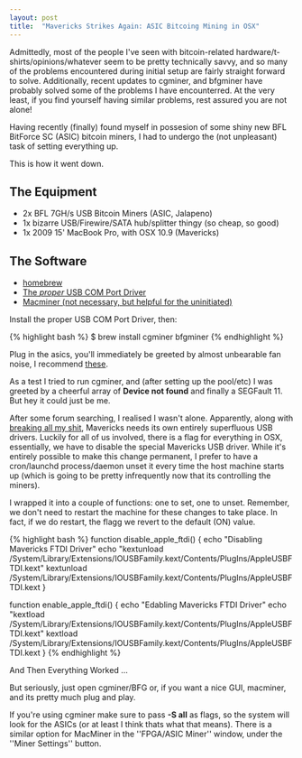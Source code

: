 ```yaml
---
layout: post
title:  "Mavericks Strikes Again: ASIC Bitcoing Mining in OSX"
---
```


Admittedly, most of the people I've seen with bitcoin-related hardware/t-shirts/opinions/whatever seem to be pretty technically savvy, and so many of the problems encountered during initial setup are fairly straight forward to solve.
Additionally, recent updates to cgminer, and bfgminer have probably solved some of the problems I have encounterred.
At the very least, if you find yourself having similar problems, rest assured you are not alone!

Having recently (finally) found myself in possesion of some shiny new BFL BitForce SC (ASIC) bitcoin miners, I had to undergo the (not unpleasant) task of setting everything up.

This is how it went down.

## The Equipment
* 2x BFL 7GH/s USB Bitcoin Miners (ASIC, Jalapeno)
* 1x bizarre USB/Firewire/SATA hub/splitter thingy (so cheap, so good)
* 1x 2009 15' MacBook Pro, with OSX 10.9 (Mavericks)

## The Software

* [homebrew](http://brew.sh)
* [The *proper* USB COM Port Driver](http://www.ftdichip.com/Drivers/VCP.htm)
* [Macminer (not necessary, but helpful for the uninitiated)](http://fabulouspanda.co.uk/macminer/)


Install the proper USB COM Port Driver, then:

{% highlight bash %}
$ brew install cgminer bfgminer
{% endhighlight %}

Plug in the asics, you'll immediately be greeted by almost unbearable fan noise, I recommend [these](http://www.amazon.ca/Scan-Collapsable-Ear-Defender-NNR25DB/dp/B001GU2G14/ref=sr_1_14?ie=UTF8&qid=1385503061&sr=8-14&keywords=ear+defenders).

As a test I tried to run cgminer, and (after setting up the pool/etc) I was greeted by a cheerful array of **Device not found** and finally a SEGFault 11.
But hey it could just be me.

After some forum searching, I realised I wasn't alone.
Apparently, along with [breaking all my shit]({{site.url}}/2013/10/08/Setting-Up-Python-on-OSX.html), Mavericks needs its own entirely superfluous USB drivers.
Luckily for all of us involved, there is a flag for everything in OSX, essentially, we have to disable the special Mavericks USB driver.
While it's entirely possible to make this change permanent, I prefer to have a cron/launchd process/daemon unset it every time the host machine starts up (which is going to be pretty infrequently now that its controlling the miners).

I wrapped it into a couple of functions: one to set, one to unset.
Remember, we don't need to restart the machine for these changes to take place.
In fact, if we do restart, the flagg we revert to the default (ON) value.

{% highlight bash %}
function disable_apple_ftdi() {
    echo "Disabling Mavericks FTDI Driver"
    echo "kextunload /System/Library/Extensions/IOUSBFamily.kext/Contents/PlugIns/AppleUSBFTDI.kext"
    kextunload /System/Library/Extensions/IOUSBFamily.kext/Contents/PlugIns/AppleUSBFTDI.kext
}

function enable_apple_ftdi() {
    echo "Edabling Mavericks FTDI Driver"
    echo "kextload /System/Library/Extensions/IOUSBFamily.kext/Contents/PlugIns/AppleUSBFTDI.kext"
    kextload /System/Library/Extensions/IOUSBFamily.kext/Contents/PlugIns/AppleUSBFTDI.kext
}
{% endhighlight %}

And Then Everything Worked ...

But seriously, just open cgminer/BFG or, if you want a nice GUI, macminer, and its pretty much plug and play.

If you're using cgminer make sure to pass **-S all** as flags, so the system will look for the ASICs (or at least I think thats what that means). There is a similar option for MacMiner in the ''FPGA/ASIC Miner'' window, under the ''Miner Settings'' button.
